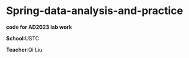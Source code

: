 # Spring-data-analysis-and-practice
**code for AD2023 lab work**

**School**:USTC

**Teacher**:Qi Liu
